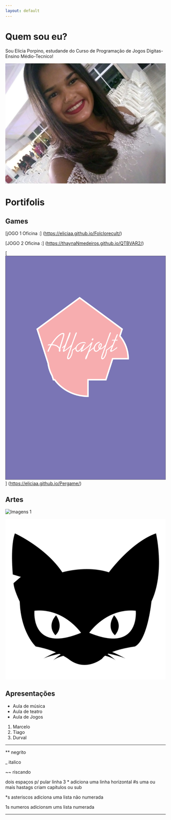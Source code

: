 ```yaml
---
layout: default
---
```

# Quem sou eu?
 Sou Elicia Porpino, estudande do Curso de Programação de Jogos Digitas- Ensino Médio-Tecnico!

 ![](foto.jpg)
 

# Portifolis

## Games 

[jOGO 1 Oficina :] (https://eliciaa.github.io/Folclorecult/) 

[JOGO 2 Oficina :] (https://thaynaNmedeiros.github.io/QTBVAR2/)

[![](alfajoft.png)] (https://eliciaa.github.io/Pergame/)

## Artes
![Imagens 1](https://br.vexels.com/png-svg/previsualizar/132714/rosto-bruxa-do-gato)

![](gatinho.png)

## Apresentações
* Aula de música 
* Aula de teatro
* Aula de Jogos
1. Marcelo 
2. Tiago
3. Durval
 
* * *





** negrito

_ italico

~~ riscando

  dois espaços p/ pular linha
 3 * adiciona uma linha horizontal
 #s uma ou mais hastags criam capítulos ou sub 
 
 *s asteriscos adiciona uma lista não numerada 
 
 1s numeros adicionsm ums lista numerada 
 
 
 * * *
